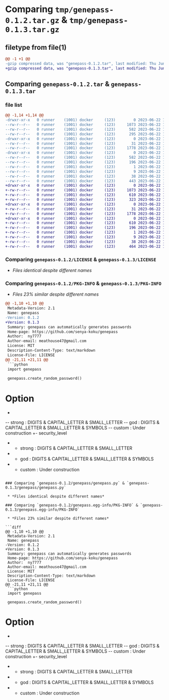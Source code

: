 # Comparing `tmp/genepass-0.1.2.tar.gz` & `tmp/genepass-0.1.3.tar.gz`

## filetype from file(1)

```diff
@@ -1 +1 @@
-gzip compressed data, was "genepass-0.1.2.tar", last modified: Thu Jun 22 14:02:11 2023, max compression
+gzip compressed data, was "genepass-0.1.3.tar", last modified: Thu Jun 22 14:04:28 2023, max compression
```

## Comparing `genepass-0.1.2.tar` & `genepass-0.1.3.tar`

### file list

```diff
@@ -1,14 +1,14 @@
-drwxr-xr-x   0 runner    (1001) docker     (123)        0 2023-06-22 14:02:11.282883 genepass-0.1.2/
--rw-r--r--   0 runner    (1001) docker     (123)     1073 2023-06-22 14:01:59.000000 genepass-0.1.2/LICENSE
--rw-r--r--   0 runner    (1001) docker     (123)      582 2023-06-22 14:02:11.282883 genepass-0.1.2/PKG-INFO
--rw-r--r--   0 runner    (1001) docker     (123)      295 2023-06-22 14:01:59.000000 genepass-0.1.2/README.md
-drwxr-xr-x   0 runner    (1001) docker     (123)        0 2023-06-22 14:02:11.282883 genepass-0.1.2/genepass/
--rw-r--r--   0 runner    (1001) docker     (123)       31 2023-06-22 14:01:59.000000 genepass-0.1.2/genepass/__init__.py
--rw-r--r--   0 runner    (1001) docker     (123)     1778 2023-06-22 14:01:59.000000 genepass-0.1.2/genepass/genepass.py
-drwxr-xr-x   0 runner    (1001) docker     (123)        0 2023-06-22 14:02:11.282883 genepass-0.1.2/genepass.egg-info/
--rw-r--r--   0 runner    (1001) docker     (123)      582 2023-06-22 14:02:11.000000 genepass-0.1.2/genepass.egg-info/PKG-INFO
--rw-r--r--   0 runner    (1001) docker     (123)      196 2023-06-22 14:02:11.000000 genepass-0.1.2/genepass.egg-info/SOURCES.txt
--rw-r--r--   0 runner    (1001) docker     (123)        1 2023-06-22 14:02:11.000000 genepass-0.1.2/genepass.egg-info/dependency_links.txt
--rw-r--r--   0 runner    (1001) docker     (123)        9 2023-06-22 14:02:11.000000 genepass-0.1.2/genepass.egg-info/top_level.txt
--rw-r--r--   0 runner    (1001) docker     (123)       38 2023-06-22 14:02:11.282883 genepass-0.1.2/setup.cfg
--rw-r--r--   0 runner    (1001) docker     (123)      443 2023-06-22 14:01:59.000000 genepass-0.1.2/setup.py
+drwxr-xr-x   0 runner    (1001) docker     (123)        0 2023-06-22 14:04:28.660929 genepass-0.1.3/
+-rw-r--r--   0 runner    (1001) docker     (123)     1073 2023-06-22 14:04:16.000000 genepass-0.1.3/LICENSE
+-rw-r--r--   0 runner    (1001) docker     (123)      610 2023-06-22 14:04:28.660929 genepass-0.1.3/PKG-INFO
+-rw-r--r--   0 runner    (1001) docker     (123)      323 2023-06-22 14:04:16.000000 genepass-0.1.3/README.md
+drwxr-xr-x   0 runner    (1001) docker     (123)        0 2023-06-22 14:04:28.660929 genepass-0.1.3/genepass/
+-rw-r--r--   0 runner    (1001) docker     (123)       31 2023-06-22 14:04:16.000000 genepass-0.1.3/genepass/__init__.py
+-rw-r--r--   0 runner    (1001) docker     (123)     1778 2023-06-22 14:04:16.000000 genepass-0.1.3/genepass/genepass.py
+drwxr-xr-x   0 runner    (1001) docker     (123)        0 2023-06-22 14:04:28.660929 genepass-0.1.3/genepass.egg-info/
+-rw-r--r--   0 runner    (1001) docker     (123)      610 2023-06-22 14:04:28.000000 genepass-0.1.3/genepass.egg-info/PKG-INFO
+-rw-r--r--   0 runner    (1001) docker     (123)      196 2023-06-22 14:04:28.000000 genepass-0.1.3/genepass.egg-info/SOURCES.txt
+-rw-r--r--   0 runner    (1001) docker     (123)        1 2023-06-22 14:04:28.000000 genepass-0.1.3/genepass.egg-info/dependency_links.txt
+-rw-r--r--   0 runner    (1001) docker     (123)        9 2023-06-22 14:04:28.000000 genepass-0.1.3/genepass.egg-info/top_level.txt
+-rw-r--r--   0 runner    (1001) docker     (123)       38 2023-06-22 14:04:28.660929 genepass-0.1.3/setup.cfg
+-rw-r--r--   0 runner    (1001) docker     (123)      464 2023-06-22 14:04:16.000000 genepass-0.1.3/setup.py
```

### Comparing `genepass-0.1.2/LICENSE` & `genepass-0.1.3/LICENSE`

 * *Files identical despite different names*

### Comparing `genepass-0.1.2/PKG-INFO` & `genepass-0.1.3/PKG-INFO`

 * *Files 23% similar despite different names*

```diff
@@ -1,10 +1,10 @@
 Metadata-Version: 2.1
 Name: genepass
-Version: 0.1.2
+Version: 0.1.3
 Summary: genepass can automatically generates passwords
 Home-page: https://github.com/senya-koku/genepass
 Author:  ny7777
 Author-email: meathouse47@gmail.com
 License: MIT
 Description-Content-Type: text/markdown
 License-File: LICENSE
@@ -21,11 +21,11 @@
 ```python
 import genepass
 
 genepass.create_random_password()
 ```
 
 # Option
-
-- strong : DIGITS & CAPITAL_LETTER & SMALL_LETTER
-- god : DIGITS & CAPITAL_LETTER & SMALL_LETTER & SYMBOLS
-- custom : Under construction
+- security_level
+    - strong : DIGITS & CAPITAL_LETTER & SMALL_LETTER
+    - god : DIGITS & CAPITAL_LETTER & SMALL_LETTER & SYMBOLS
+    - custom : Under construction
```

### Comparing `genepass-0.1.2/genepass/genepass.py` & `genepass-0.1.3/genepass/genepass.py`

 * *Files identical despite different names*

### Comparing `genepass-0.1.2/genepass.egg-info/PKG-INFO` & `genepass-0.1.3/genepass.egg-info/PKG-INFO`

 * *Files 23% similar despite different names*

```diff
@@ -1,10 +1,10 @@
 Metadata-Version: 2.1
 Name: genepass
-Version: 0.1.2
+Version: 0.1.3
 Summary: genepass can automatically generates passwords
 Home-page: https://github.com/senya-koku/genepass
 Author:  ny7777
 Author-email: meathouse47@gmail.com
 License: MIT
 Description-Content-Type: text/markdown
 License-File: LICENSE
@@ -21,11 +21,11 @@
 ```python
 import genepass
 
 genepass.create_random_password()
 ```
 
 # Option
-
-- strong : DIGITS & CAPITAL_LETTER & SMALL_LETTER
-- god : DIGITS & CAPITAL_LETTER & SMALL_LETTER & SYMBOLS
-- custom : Under construction
+- security_level
+    - strong : DIGITS & CAPITAL_LETTER & SMALL_LETTER
+    - god : DIGITS & CAPITAL_LETTER & SMALL_LETTER & SYMBOLS
+    - custom : Under construction
```

